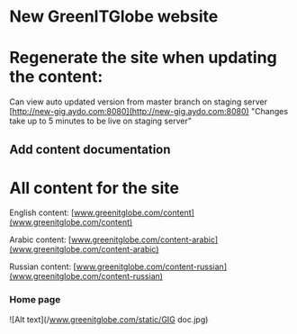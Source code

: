 # New GreenITGlobe website

# Regenerate the site when updating the content:

Can view auto updated version from master branch on staging server [http://new-gig.aydo.com:8080](http://new-gig.aydo.com:8080) "Changes take up to 5 minutes to be live on staging server"


## Add content documentation

# All content for the site

English content:
[www.greenitglobe.com/content](www.greenitglobe.com/content)

Arabic content:
[www.greenitglobe.com/content-arabic](www.greenitglobe.com/content-arabic)

Russian content:
[www.greenitglobe.com/content-russian](www.greenitglobe.com/content-russian)

### Home page
![Alt text](/www.greenitglobe.com/static/GIG doc.jpg)
